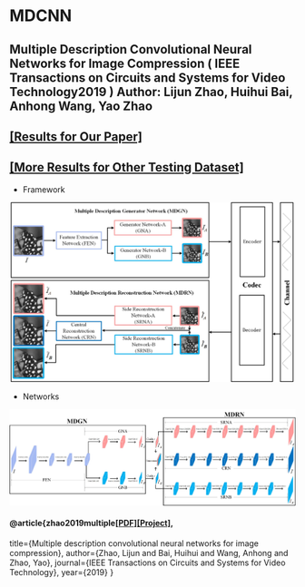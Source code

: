 # MDCNN

## Multiple Description Convolutional Neural Networks for Image Compression ( IEEE Transactions on Circuits and Systems for Video Technology2019 ) Author: Lijun Zhao, Huihui Bai, Anhong Wang, Yao Zhao

## [[Results for Our Paper]](https://github.com/mdcnn/MDCNN_test40/tree/master/Figs)

## [[More Results for Other Testing Dataset]](https://github.com/mdcnn/Deep-Multiple-Description-Coding)

- Framework
<p align='center'>  
  <img src='Figs/MDCNNet.jpg' width='500'/>

- Networks
<p align='center'>  
  <img src='Figs/Network.jpg' width='600'/>
  
 #### @article{zhao2019multiple[[PDF]](https://ieeexplore.ieee.org/document/8445655)[[Project]](https://github.com/mdcnn/MDCNN_test40),
  title={Multiple description convolutional neural networks for image compression},
  author={Zhao, Lijun and Bai, Huihui and Wang, Anhong and Zhao, Yao},
  journal={IEEE Transactions on Circuits and Systems for Video Technology},
  year={2019}
}
